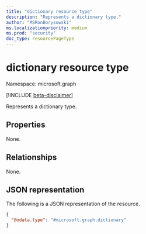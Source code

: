 ```yaml
---
title: "dictionary resource type"
description: "Represents a dictionary type."
author: "MSRonBorysowski"
ms.localizationpriority: medium
ms.prod: "security"
doc_type: resourcePageType
---
```


# dictionary resource type

Namespace: microsoft.graph

[!INCLUDE [beta-disclaimer](../../includes/beta-disclaimer.md)]

Represents a dictionary type.

## Properties

None.

## Relationships

None.

## JSON representation

The following is a JSON representation of the resource.

<!-- {
  "blockType": "resource",
  "@odata.type": "microsoft.graph.dictionary",
  "openType": true
}
-->
``` json
{
  "@odata.type": "#microsoft.graph.dictionary"
}
```

